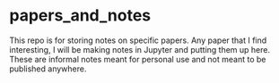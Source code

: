 # papers_and_notes

This repo is for storing notes on specific papers. Any paper that I find interesting, I will be making notes in Jupyter and putting them up here. These are informal notes meant for personal use and not meant to be published anywhere.

